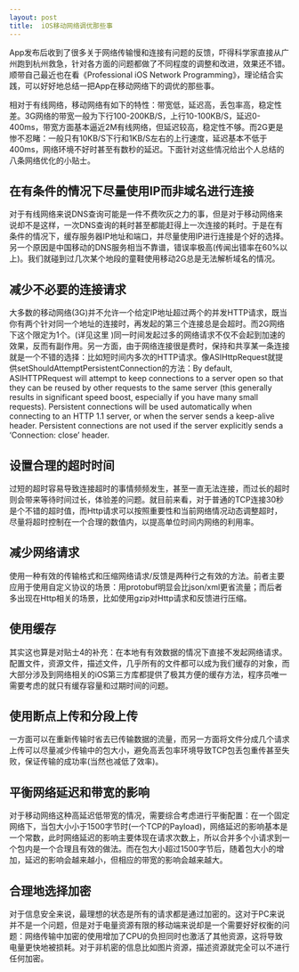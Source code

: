 ```yaml
---
layout: post
title:  iOS移动网络调优那些事
---
```


App发布后收到了很多关于网络传输慢和连接有问题的反馈，吓得科学家直接从广州跑到杭州救急，针对各方面的问题都做了不同程度的调整和改进，效果还不错。顺带自己最近也在看《Professional iOS Network Programming》，理论结合实践，可以好好地总结一把App在移动网络下的调优的那些事。

相对于有线网络，移动网络有如下的特性：带宽低，延迟高，丢包率高，稳定性差。3G网络的带宽一般为下行100-200KB/S，上行10-100KB/S，延迟0-400ms，带宽方面基本逼近2M有线网络，但延迟较高，稳定性不够。而2G更是惨不忍睹：一般只有10KB/S下行和1KB/S左右的上行速度，延迟基本不低于400ms，网络环境不好时甚至有数秒的延迟。下面针对这些情况给出个人总结的八条网络优化的小贴士。

## 在有条件的情况下尽量使用IP而非域名进行连接

对于有线网络来说DNS查询可能是一件不费吹灰之力的事，但是对于移动网络来说却不是这样，一次DNS查询的耗时甚至都能赶得上一次连接的耗时。于是在有条件的情况下，缓存服务器IP地址和端口，并尽量使用IP进行连接是个好的选择。另一个原因是中国移动的DNS服务相当不靠谱，错误率极高(传闻出错率在60%以上)。我们就碰到过几次某个地段的童鞋使用移动2G总是无法解析域名的情况。

## 减少不必要的连接请求

大多数的移动网络(3G)并不允许一个给定IP地址超过两个的并发HTTP请求，既当你有两个针对同一个地址的连接时，再发起的第三个连接总是会超时。而2G网络下这个限定为1个。(详见这里 )同一时间发起过多的网络请求不仅不会起到加速的效果，反而有副作用。另一方面，由于网络连接很是费时，保持和共享某一条连接就是一个不错的选择：比如短时间内多次的HTTP请求。像ASIHttpRequest就提供setShouldAttemptPersistentConnection的方法：By default, ASIHTTPRequest will attempt to keep connections to a server open so that they can be reused by other requests to the same server (this generally results in significant speed boost, especially if you have many small requests). Persistent connections will be used automatically when connecting to an HTTP 1.1 server, or when the server sends a keep-alive header. Persistent connections are not used if the server explicitly sends a ‘Connection: close’ header.

## 设置合理的超时时间

过短的超时容易导致连接超时的事情频频发生，甚至一直无法连接，而过长的超时则会带来等待时间过长，体验差的问题。就目前来看，对于普通的TCP连接30秒是个不错的超时值，而Http请求可以按照重要性和当前网络情况动态调整超时，尽量将超时控制在一个合理的数值内，以提高单位时间内网络的利用率。

## 减少网络请求

使用一种有效的传输格式和压缩网络请求/反馈是两种行之有效的方法。前者主要应用于使用自定义协议的场景：用protobuf明显会比json/xml更省流量；而后者多出现在Http相关的场景，比如使用gzip对Http请求和反馈进行压缩。

## 使用缓存

其实这也算是对贴士4的补充：在本地有有效数据的情况下直接不发起网络请求。配置文件，资源文件，描述文件，几乎所有的文件都可以成为我们缓存的对象，而大部分涉及到网络相关的iOS第三方库都提供了极其方便的缓存方法，程序员唯一需要考虑的就只有缓存容量和过期时间的问题。

## 使用断点上传和分段上传

一方面可以在重新传输时省去已传输数据的流量，而另一方面将文件分成几个请求上传可以尽量减少传输中的包大小，避免高丢包率环境导致TCP包丢包重传甚至失败，保证传输的成功率(当然也减低了效率)。

## 平衡网络延迟和带宽的影响

对于移动网络这种高延迟低带宽的情况，需要综合考虑进行平衡配置：在一个固定网络下，当包大小小于1500字节时(一个TCP的Payload)，网络延迟的影响基本是一个常数，此时网络延迟的影响主要体现在请求次数上，所以合并多个小请求到一个包内是一个合理且有效的做法。而在包大小超过1500字节后，随着包大小的增加，延迟的影响会越来越小，但相应的带宽的影响会越来越大。

## 合理地选择加密

对于信息安全来说，最理想的状态是所有的请求都是通过加密的。这对于PC来说并不是一个问题，但是对于电量资源有限的移动端来说却是一个需要好好权衡的问题：网络传输中加密的使用增加了CPU的负担同时也激活了其他资源，这将导致电量更快地被损耗。对于非机密的信息比如图片资源，描述资源就完全可以不进行任何加密。
